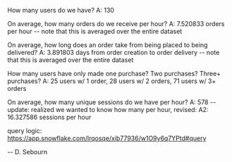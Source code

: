 How many users do we have?
    A: 130

On average, how many orders do we receive per hour?
    A: 7.520833 orders per hour
    -- note that this is averaged over the entire dataset

On average, how long does an order take from being placed to being delivered?
    A: 3.891803 days from order creation to order delivery
    -- note that this is averaged over the entire dataset

How many users have only made one purchase? Two purchases? Three+ purchases?
    A: 25 users w/ 1 order, 28 users w/ 2 orders, 71 users w/ 3+ orders

On average, how many unique sessions do we have per hour?
    A: 578
    -- update: realized we wanted to know how many per hour, revised:
    A2: 16.327586 sessions per hour

query logic: https://app.snowflake.com/lrqosqe/xib77936/w1O9y6q7YPtd#query

-- D. Sebourn
